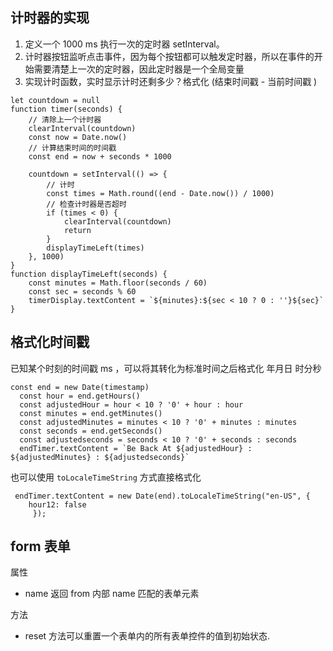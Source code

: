 ## 计时器的实现
1.  定义一个 1000 ms 执行一次的定时器 setInterval。
2. 计时器按钮监听点击事件，因为每个按钮都可以触发定时器，所以在事件的开始需要清楚上一次的定时器，因此定时器是一个全局变量
3. 实现计时函数，实时显示计时还剩多少？格式化 (结束时间戳 - 当前时间戳 )

```
let countdown = null
function timer(seconds) {
    // 清除上一个计时器
    clearInterval(countdown)
    const now = Date.now()
    // 计算结束时间的时间戳
    const end = now + seconds * 1000

    countdown = setInterval(() => {
        // 计时
        const times = Math.round((end - Date.now()) / 1000)
        // 检查计时器是否超时
        if (times < 0) {
            clearInterval(countdown)
            return
        }
        displayTimeLeft(times)
    }, 1000)
}
function displayTimeLeft(seconds) {
    const minutes = Math.floor(seconds / 60)
    const sec = seconds % 60
    timerDisplay.textContent = `${minutes}:${sec < 10 ? 0 : ''}${sec}`
}

```

## 格式化时间戳
已知某个时刻的时间戳 ms ，可以将其转化为标准时间之后格式化 年月日 时分秒

```
const end = new Date(timestamp)
  const hour = end.getHours()
  const adjustedHour = hour < 10 ? '0' + hour : hour
  const minutes = end.getMinutes()
  const adjustedMinutes = minutes < 10 ? '0' + minutes : minutes
  const seconds = end.getSeconds()
  const adjustedseconds = seconds < 10 ? '0' + seconds : seconds
  endTimer.textContent = `Be Back At ${adjustedHour} : ${adjustedMinutes} : ${adjustedseconds}`
```
也可以使用 `toLocaleTimeString` 方式直接格式化
```
 endTimer.textContent = new Date(end).toLocaleTimeString("en-US", {
    hour12: false
     });
```

## form 表单
属性

+ name 返回 from 内部 name 匹配的表单元素

方法

 + reset 方法可以重置一个表单内的所有表单控件的值到初始状态.
